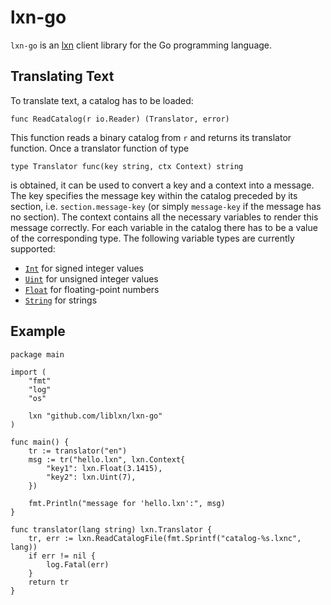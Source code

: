 # lxn-go
`lxn-go` is an [lxn](https://github.com/liblxn/lxn) client library for the Go programming language.

## Translating Text
To translate text, a catalog has to be loaded:
```golang
func ReadCatalog(r io.Reader) (Translator, error)
```
This function reads a binary catalog from `r` and returns its translator function. Once a translator function of type
```golang
type Translator func(key string, ctx Context) string
```
is obtained, it can be used to convert a key and a context into a message. The key specifies the message key within the catalog preceded by its section, i.e. `section.message-key` (or simply `message-key` if the message has no section). The context contains all the necessary variables to render this message correctly. For each variable in the catalog there has to be a value of the corresponding type. The following variable types are currently supported:
* [`Int`](https://godoc.org/github.com/liblxn/lxn-go#Int) for signed integer values
* [`Uint`](https://godoc.org/github.com/liblxn/lxn-go#Uint) for unsigned integer values
* [`Float`](https://godoc.org/github.com/liblxn/lxn-go#Float) for floating-point numbers
* [`String`](https://godoc.org/github.com/liblxn/lxn-go#String) for strings

## Example
```golang
package main

import (
    "fmt"
    "log"
    "os"

    lxn "github.com/liblxn/lxn-go"
)

func main() {
    tr := translator("en")
    msg := tr("hello.lxn", lxn.Context{
        "key1": lxn.Float(3.1415),
        "key2": lxn.Uint(7),
    })
    
    fmt.Println("message for 'hello.lxn':", msg)
}

func translator(lang string) lxn.Translator {
    tr, err := lxn.ReadCatalogFile(fmt.Sprintf("catalog-%s.lxnc", lang))
    if err != nil {
        log.Fatal(err)
    }
    return tr
}
```
